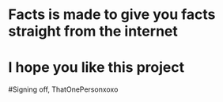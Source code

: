 # Facts is made to give you facts straight from the internet
# I hope you like this project
#Signing off,
ThatOnePersonxoxo

